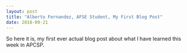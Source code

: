 ```yaml
---
layout: post
title: "Alberto Fernandez, AFSE Student, My First Blog Post"
date: 2018-09-21
---
```


So here it is, my first ever actual blog post about what I have learned this week in APCSP.
